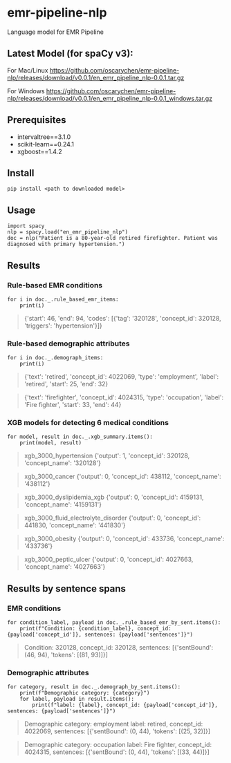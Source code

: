 # emr-pipeline-nlp

Language model for EMR Pipeline

## Latest Model (for spaCy v3):

For Mac/Linux
https://github.com/oscarychen/emr-pipeline-nlp/releases/download/v0.0.1/en_emr_pipeline_nlp-0.0.1.tar.gz

For Windows
https://github.com/oscarychen/emr-pipeline-nlp/releases/download/v0.0.1/en_emr_pipeline_nlp-0.0.1_windows.tar.gz

## Prerequisites

- intervaltree==3.1.0
- scikit-learn==0.24.1
- xgboost==1.4.2

## Install

`pip install <path to downloaded model>`

## Usage

```
import spacy
nlp = spacy.load("en_emr_pipeline_nlp")
doc = nlp("Patient is a 80-year-old retired firefighter. Patient was diagnosed with primary hypertension.")
```

## Results

### Rule-based EMR conditions

```
for i in doc._.rule_based_emr_items:
    print(i)
```

> {'start': 46, 'end': 94, 'codes': [{'tag': '320128', 'concept_id': 320128, 'triggers': 'hypertension'}]}

### Rule-based demographic attributes

```
for i in doc._.demograph_items:
    print(i)
```

> {'text': 'retired', 'concept_id': 4022069, 'type': 'employment', 'label': 'retired', 'start': 25, 'end': 32}

> {'text': 'firefighter', 'concept_id': 4024315, 'type': 'occupation', 'label': 'Fire fighter', 'start': 33, 'end': 44}

### XGB models for detecting 6 medical conditions

```
for model, result in doc._.xgb_summary.items():
    print(model, result)
```

> xgb_3000_hypertension {'output': 1, 'concept_id': 320128, 'concept_name': '320128'}

> xgb_3000_cancer {'output': 0, 'concept_id': 438112, 'concept_name': '438112'}

> xgb_3000_dyslipidemia_xgb {'output': 0, 'concept_id': 4159131, 'concept_name': '4159131'}

> xgb_3000_fluid_electrolyte_disorder {'output': 0, 'concept_id': 441830, 'concept_name': '441830'}

> xgb_3000_obesity {'output': 0, 'concept_id': 433736, 'concept_name': '433736'}

> xgb_3000_peptic_ulcer {'output': 0, 'concept_id': 4027663, 'concept_name': '4027663'}

## Results by sentence spans

### EMR conditions

```
for condition_label, payload in doc._.rule_based_emr_by_sent.items():
    print(f"Condition: {condition_label}, concept_id: {payload['concept_id']}, sentences: {payload['sentences']}")
```

> Condition: 320128, concept_id: 320128, sentences: [{'sentBound': (46, 94), 'tokens': [(81, 93)]}]

### Demographic attributes

```
for category, result in doc._.demograph_by_sent.items():
    print(f"Demographic category: {category}")
    for label, payload in result.items():
        print(f"label: {label}, concept_id: {payload['concept_id']}, sentences: {payload['sentences']}")
```

> Demographic category: employment
> label: retired, concept_id: 4022069, sentences: [{'sentBound': (0, 44), 'tokens': [(25, 32)]}]

> Demographic category: occupation
> label: Fire fighter, concept_id: 4024315, sentences: [{'sentBound': (0, 44), 'tokens': [(33, 44)]}]
